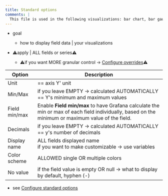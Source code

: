 ```yaml
---
title: Standard options
comments: |
  This file is used in the following visualizations: bar chart, bar gauge, candlestick, canvas, gauge, geomap, histogram, pie chart, stat, state timeline, status history, table, time series, trend
---
```


* goal
  * how to display field data | your visualizations

* ⚠️apply | ALL fields or series⚠️
  * ⚠️if you want MORE granular control -> [Configure overrides](https://grafana.com/docs/grafana/<GRAFANA_VERSION>/panels-visualizations/configure-overrides/)⚠️

| Option        | Description                                                                                                                                       |
| ------------- |---------------------------------------------------------------------------------------------------------------------------------------------------|
| Unit          | == axis Y' unit                                                                                                                                   |
| Min/Max       | if you leave EMPTY -> calculated AUTOMATICALLY <br/> == Y's minimum and maximum values                                                            |
| Field min/max | Enable **Field min/max** to have Grafana calculate the min or max of each field individually, based on the minimum or maximum value of the field. |
| Decimals      | if you leave EMPTY -> calculated AUTOMATICALLY <br/> == y's number of decimals                                                                    |
| Display name  | ALL fields displayed name <br/> if you want to make customizable -> use variables                                                                 |
| Color scheme  | ALLOWED single OR multiple colors                                                                                                                 |
| No value      | if the field value is empty OR null -> what to display <br/> by default, hyphen (-)                                                               |

* see [Configure standard options](https://grafana.com/docs/grafana/<GRAFANA_VERSION>/panels-visualizations/configure-standard-options/)
